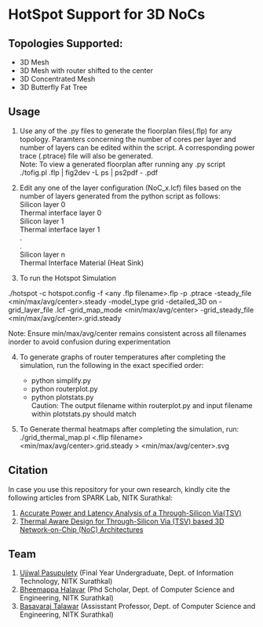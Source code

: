 # HotSpot Support for 3D NoCs
## Topologies Supported:
- 3D Mesh
- 3D Mesh with router shifted to the center 
- 3D Concentrated Mesh
- 3D Butterfly Fat Tree

## Usage

1. Use any of the .py files to generate the floorplan files(.flp) for any topology. Paramters concerning the number of cores per layer and number of layers can be edited within the script. A corresponding power trace (.ptrace) file will also be generated. \
Note: To view a generated floorplan after running any .py script \
./tofig.pl <floorplan filename>.flp  | fig2dev -L ps | ps2pdf - <output filename>.pdf

2. Edit any one of the layer configuration (NoC_x.lcf) files based on the number of layers generated from the python script as follows:\
Silicon layer 0 \
Thermal interface layer 0 \
Silicon layer 1 \
Thermal interface layer 1 \
. \
. \
Silicon layer n \
Thermal Interface Material (Heat Sink)

3. To run the Hotspot Simulation  


./hotspot -c hotspot.config -f <any .flp filename>.flp -p <generated ptrace filename>.ptrace -steady_file <min/max/avg/center>.steady -model_type grid -detailed_3D on -grid_layer_file <NoC layer configuration filename>.lcf -grid_map_mode <min/max/avg/center> -grid_steady_file <min/max/avg/center>.grid.steady

 
Note: Ensure min/max/avg/center remains consistent across all filenames inorder to avoid confusion during experimentation

4. To generate graphs of router temperatures after completing the simulation, run the following in the exact specified order: 
    - python simplify.py
    - python routerplot.py
    - python plotstats.py \
Caution: The output filename within routerplot.py and input filename within plotstats.py should match

5. To Generate thermal heatmaps after completing the simulation, run: \
    ./grid_thermal_map.pl <.flip filename> <min/max/avg/center>.grid.steady > <min/max/avg/center>.svg

## Citation
In case you use this repository for your own research, kindly cite the following articles from SPARK Lab, NITK Surathkal:
1. [Accurate Power and Latency Analysis of a Through-Silicon Via(TSV)](https://ieeexplore.ieee.org/document/8554639)
2. [Thermal Aware Design for Through-Silicon Via (TSV) based 3D Network-on-Chip (NoC) Architectures](https://drive.google.com/file/d/1tZgL_-6pjEv_qYeS4k2Wiie2KGYZFd81/view)

## Team
1. [Ujjwal Pasupulety](https://www.linkedin.com/in/ujjwalpasupulety/) (Final Year Undergraduate, Dept. of Information Technology, NITK Surathkal)
2. [Bheemappa Halavar](http://cse.nitk.ac.in/researchscholars/bheemappa-h-halavar) (Phd Scholar, Dept. of Computer Science and Engineering, NITK Surathkal)
3. [Basavaraj Talawar](http://bt.nitk.ac.in/index.html) (Assisstant Professor, Dept. of Computer Science and Engineering, NITK Surathkal)
